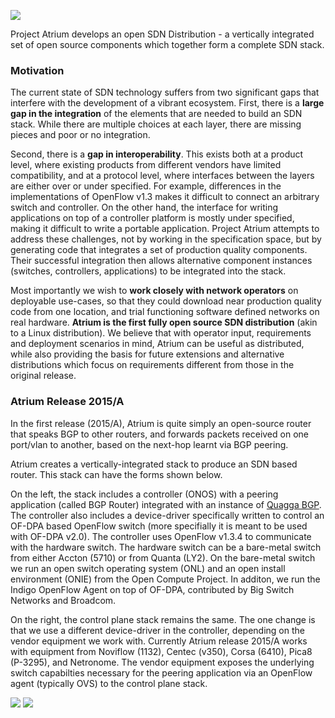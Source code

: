 ![](https://github.com/onfsdn/atrium-docs/blob/master/Atrium-Logo-300x123.jpg)

Project Atrium develops an open SDN Distribution -  a vertically integrated set of open source components which together form a complete SDN stack.

### Motivation
The current state of SDN technology suffers from two significant gaps that interfere with the development of a vibrant ecosystem. First, there is a **large gap in the integration** of the elements that are needed to build an SDN stack. While there are multiple choices at each layer, there are missing pieces and poor or no integration.

Second, there is a **gap in interoperability**. This exists both at a product level, where existing products from different vendors have limited compatibility, and at a protocol level, where interfaces between the layers are either over or under specified. For example, differences in the implementations of OpenFlow v1.3 makes it difficult to connect an arbitrary switch and controller. On the other hand, the interface for writing applications on top of a controller platform is mostly under specified, making it difficult to write a portable application. Project Atrium attempts to address these challenges, not by working in the specification space, but by generating code that integrates a set of production quality components. Their successful integration then allows alternative component instances (switches, controllers, applications) to be integrated into the stack.

Most importantly we wish to **work closely with network operators** on deployable use-cases, so that they could download near production quality code from one location, and trial functioning software defined networks on real hardware. **Atrium is the first fully open source SDN distribution** (akin to a Linux distribution). We believe that with operator input, requirements and deployment scenarios in mind, Atrium can be useful as distributed, while also providing the basis for future extensions and alternative distributions which focus on requirements different from those in the original release.

### Atrium Release 2015/A
In the first release (2015/A), Atrium is quite simply an open-source router that speaks BGP to other routers, and forwards packets received on one port/vlan to another, based on the next-hop learnt via BGP peering.

 

Atrium creates a vertically-integrated stack to produce an SDN based router. This stack can have the forms shown below.

On the left, the stack includes a controller (ONOS) with a peering application (called BGP Router) integrated with an instance of [Quagga BGP](http://www.nongnu.org/quagga/index.html). The controller also includes a device-driver specifically written to control an OF-DPA based OpenFlow switch (more specifially it is meant to be used with OF-DPA v2.0). The controller uses OpenFlow v1.3.4 to communicate with the hardware switch. The hardware switch can be a bare-metal switch from either Accton (5710) or from Quanta (LY2). On the bare-metal switch we run an open switch operating system (ONL) and an open install environment (ONIE) from the Open Compute Project. In additon, we run the Indigo OpenFlow Agent on top of OF-DPA, contributed by Big Switch Networks and Broadcom. 

On the right, the control plane stack remains the same. The one change is that we use a different device-driver in the controller, depending on the vendor equipment we work with. Currently Atrium release 2015/A works with equipment from Noviflow (1132), Centec (v350), Corsa (6410), Pica8 (P-3295), and Netronome. The vendor equipment exposes the underlying switch capabilties necessary for the peering application via an OpenFlow agent (typically OVS) to the control plane stack.

![](https://github.com/onfsdn/atrium-docs/tree/master/15A/pics/atrium-1.jpg) ![](https://github.com/onfsdn/atrium-docs/tree/master/15A/pics/atrium-2.jpg)